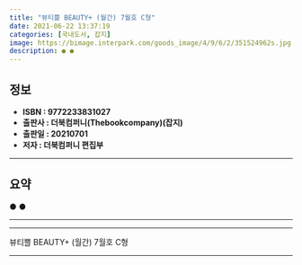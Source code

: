 ```yaml
---
title: "뷰티쁠 BEAUTY+ (월간) 7월호 C형"
date: 2021-06-22 13:37:19
categories: [국내도서, 잡지]
image: https://bimage.interpark.com/goods_image/4/9/6/2/351524962s.jpg
description: ● ●
---
```


## **정보**

- **ISBN : 9772233831027**
- **출판사 : 더북컴퍼니(Thebookcompany)(잡지)**
- **출판일 : 20210701**
- **저자 : 더북컴퍼니 편집부**

------



## **요약**

●  ●  

------



------


뷰티쁠 BEAUTY+ (월간) 7월호 C형 

------



